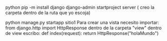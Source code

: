 python pip -m install django
django-admin startproject server ( creo la carpeta dentro de la ruta que yo escoja) 

python manage.py startapp sitio1
Para crear una vista necesito importar: 
from django.http import HttpResponse
dentro de la carpeta "view"
dentro de view escribo:
def index(request):
    return HttpResponse("holaMundo")
